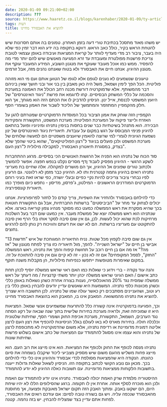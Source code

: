 ```yaml
---
date: 2020-01-09 09:21:00+02:00
description: ???
source: https://www.haaretz.co.il/blogs/karenhaber/2020-01-09/ty-article/0000017f-f8e3-d2d5-a9ff-f8ef98380000
tags: דעות
title: להוציא את האבסורד מחיינו
---
```


יש משהו מאוד מתסכל בכתיבת טורי דעה בזמן האחרון. טמונים בה אותם חסרונות שיש להטחת הראש בקיר, כולל כאב הראש. דווקא בתקופה בה ידע הוא דבר זמין כפי שלא היה בעבר, ציבור רב מדי מעדיף לוותר על קריאת המציאות ועיבודה באופן עצמאי לטובת צריכת פרשנות מפולטרת ומעובדת עד זרא המגיעה מאנשים שיש להם יותר מדי מה להפסיד. ממש כמו אוכל מעובד שעוקף את מנגנון השובע, המידע המעובד עוקף את מנגנון ההיגיון. אנחנו חיים את האבסורד ולא בטוח שאנחנו נהנים מזה, אבל זורמים.

טיעונים שנשמעים לא נענים לגופם אלא לגופו של הטוען אותם ועם מי הוא מזוהה פוליטית. הכל הפך לימין ושמאל, משל היה כאן מאבק בין בני אור ובני חושך שאין ביניהם דבר מהמשותף. אלא שדמוקרטיה דורשת מכנה רחב הכולל את האמונה במערכת והסכמה על כללי המשחק הבסיסיים. קחו לדוגמא את פרשת "ניגוד האינטרסים" של היועץ המשפטי לכנסת, אייל ינון. הניסיון להדביק לו את הכתם הזה הוא מגוחך, אך הוא חלק מהקמפיין המתוזמר והמתמשך של הליכוד לשבור את האמון בשומרי הסף.

הקמפיין הזה שוחק את אמון הציבור בכל המוסדות הדמוקרטיים שמטרתם להגן על האזרח ולייצר פיקוח על המערכת הפוליטית: מערכת המשפט, התקשורת והפקידות הבכירה. הוא מתנהל בשיטתיות כבר שנים בחסות בנימין נתניהו ומיניוניו ופועל בהתאם להיגיון פנימי המבוסס על רגש במקום על עובדות. תיאוריית ניגוד האינטרסים של ינון נשמעת הגיונית לגמרי למי שרוצה להאמין שיועצים משפטיים הם למעשה שלוחים של מערכת המשפט ולכן פועלים בניגוד ל"רצון הפוליטיקאים", שהוא ביטוי שהפך שלא בצדק, במסגרת תיאטרון האבסורד, למקבילה מילולית ל"רצון העם".

סוד הכוח של נתניהו הוא הפניה אל הרגשות האנושיים הכי בסיסיים. מרגע ההתחברות לשקע הרגשי - ההיגיון מפסיק לעבוד ןדף מסרים נקלט בנפש חפצה. אפשר להמשיך ולכתוב טורים שפונים אל ההיגיון, אך הם מושרים למקהלה. אלה שחיים בת מעריצי נתניהו רואים בהיגיון גחמה קנטרנית ותו לא. ההיגיון כבר מזמן לא רלוונטי. גם הרעיון לפיו נבחרי ציבור צריכים להיות נקיי כפיים ובעלי יושרה, כפי שראו זאת בעיני רוחם הדמוקרטים המודרנים הראשונים - המילטון, ג'פרסון, מדיסון - נתפש כיום מופרך כמו תיאורית קונספירציה.

כדי להילחם באבסורד ולהחזיר את השפיות, צריך קודם כל לחזור לפרופורציות. אנחנו יכולים לצחוק עד מחר על "הביביסטים" ברשתות החברתיות, אבל גם התקשורת חוטאת בכך שהיא מסקרת את ראש הממשלה כמעט כמו מסוקר מנהיג צפון קוריאה בארצו. אלא שנתניהו הוא ראש ממשלה יוצא של ממשלת מעבר. אין כמעט שום דבר בעל השלכות מרחיקות לכת שהוא יכול לעשות. לכן, גם אין שום סיבה לסקר אותו בלי הרף ואין סיבה להתקוטט עם מעריציו ברשתות. הם לא ישנו את דעתם והוויכוח רק נותן להם להרגיש נחוצים.

אין גם שום סיבה לקפוץ מכל שטות. נניח התיאוריה המגוחכת של איש "חדשות 13" אבישי בן חיים על "ישראל השנייה". להפך, מול תיאוריה כזו צריך לפתח מנגנון של "אז מה?" אז מה אם בן חיים רוכב על תחושת קיפוח והפך את נתניהו, ראש הממשלה "החזק", לסמל המקופחים? אם זה לא נכון - זה לא קיים וגם אין סיבה להתווכח על זה. במקום שאימרות מטופשות ייתפשו כנפיחות מילוליות, הן מקבלות משנה תוקף. 

והנה עוד נקודה - ברי וידוע כי שאלות כמו האם ראוי שראש ממשלה יוסיף לכהן תחת כתב אישום / האם הגיוני שראש ממשלה יכהן יותר משתי קדנציות / מה דעתך על ראש ממשלה שמסית נגד 20% מהאוכלוסייה, נענות בצורה אחרת כשהן נשאלות באופן כללי וכשהן מכוונות כלפי נתניהו. המשמעות היא שאנשים עדיין יודעים להבחין באופן כללי בין רע וטוב, ושהעניינים מסתבכים רק כאשר עולה שמו של נתניהו. לכן התשובה היא שצריך להוציא את נתניהו מהמשוואה. המאבק אינו בו, המאבק הוא בהוצאת האבסורד מחיינו.

וכך, הפגיעה בדמוקרטיה אינה קשורה כלל להתרעות שמשמיעים אנשי שמאל. המציאות היא זו שמוכיחה זאת, ולראיה מערכת בחירות שלישית בתוך שנה שבאה על רקע הסתה נגד הערבים, השמאל, התקשורת, מערכת אכיפת החוק ושומרי הסף, שחיתות שלטונית וכלכלה חולה. בחירות מארס לא באו לעולם בגלל הניסיונות להכפיף את רצון העם לרצון אליטה דמונית מדומיינת או רדיפת נתניהו, אלא משום שהדמוקרטיה לא מתכופפת לרצון של נתניהו והוא עצמו אינו מסוגל להתמודד עם המציאות של כתב אישום בשלוש פרשות שחיתות שונות.

נתניהו מנסה לכופף את החוק ולכופף את המציאות. הוא אינו מייצג את רוב העם. הוא מייצג פחות משליש מהעם משום שיש מספיק מצביעי ליכוד שיקבלו בשמחה את סיום כהונתו. הנקודה היא שהמציאות מסולפת לכדי אבסורד וההיגיון אינו כלי כדי להילחם בכך. מכאן גם נובע הקושי לכתוב בתקופה הזו. הניסיון לשאול שאלות גדולות ייענה בתשובות הלקוחות ממציאות מדומיינת. עם תשובות כאלה ההיגיון לא יודע להתמודד.

ההיסטוריה מלמדת שרק האמת יכולה לאבסורד. נתניהו אינו יודע להתמודד עם האמת ולכן הוא מוכרח לסלף אותה. אחרת אין לו תקומה. ברגע שהסילופים הללו לא יהיו שיחת היום, הם ישקעו באבק. ומתוך האבק הזה תקום ישראל מאובקת ופצועה, אך מחוסנת מהאבסורד שנכפה עליה. ויש גם בשורה טובה לסיום: אם עודכם רואים את האבסורד, לפחות אתם עדיין בצד שמצליח להבחין. יש בזה נחמה. קטנה.